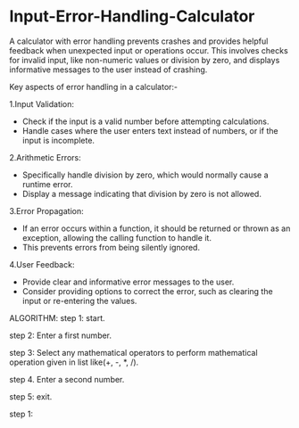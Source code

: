 # Input-Error-Handling-Calculator

A calculator with error handling prevents crashes and provides helpful feedback when unexpected input or operations occur. 
This involves checks for invalid input, like non-numeric values or division by zero, and displays informative messages to the user instead of crashing. 

Key aspects of error handling in a calculator:-

1.Input Validation:
  - Check if the input is a valid number before attempting calculations.
  - Handle cases where the user enters text instead of numbers, or if the input is incomplete.

2.Arithmetic Errors:
  - Specifically handle division by zero, which would normally cause a runtime error.
  - Display a message indicating that division by zero is not allowed.

3.Error Propagation:
  - If an error occurs within a function, it should be returned or thrown as an exception, allowing the calling function to          handle it.
  - This prevents errors from being silently ignored.

4.User Feedback:
  - Provide clear and informative error messages to the user.
  - Consider providing options to correct the error, such as clearing the input or re-entering the values.

ALGORITHM:
step 1: start.

step 2: Enter a first number.

step 3: Select any mathematical operators to perform mathematical operation given in list like(+, -, *, /).

step 4. Enter a second number.

step 5: exit.


step 1: 
